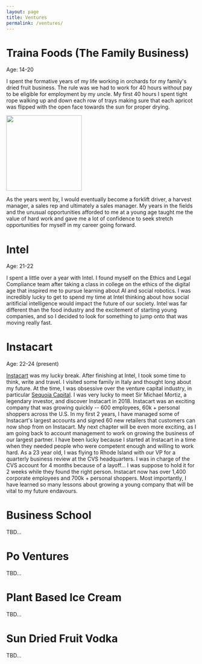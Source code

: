 ```yaml
---
layout: page
title: Ventures
permalink: /ventures/
---
```


# Traina Foods (The Family Business)
Age: 14-20

I spent the formative years of my life working in orchards for my family's dried fruit business. The rule was we had to work for 40 hours without pay to be eligible for employment by my uncle. My first 40 hours I spent tight rope walking up and down each row of trays making sure that each apricot was flipped with the open face towards the sun for proper drying. 

<img src="{{site.imgurl}}/apricots.JPG" height="200" />

As the years went by, I would eventually become a forklift driver, a harvest manager, a sales rep and ultimately a sales manager. My years in the fields and the unusual opportunities afforded to me at a young age taught me the value of hard work and gave me a lot of confidence to seek stretch opportunities for myself in my career going forward.  

# Intel 
Age: 21-22

I spent a little over a year with Intel. I found myself on the Ethics and Legal Compliance team after taking a class in college on the ethics of the digital age that inspired me to pursue learning about AI and social robotics. I was incredibly lucky to get to spend my time at Intel thinking about how social aritificial intelligence would impact the future of our society. Intel was far different than the food industry and the excitement of starting young companies, and so I decided to look for something to jump onto that was moving really fast. 

# Instacart
Age: 22-24 (present)

[Instacart](https://www.instacart.com/) was my lucky break. After finishing at Intel, I took some time to think, write and travel. I visited some family in Italy and thought long about my future. At the time, I was obsessive over the venture capital industry, in particular [Sequoia Capital](https://www.sequoiacap.com/). I was very lucky to meet Sir Michael Mortiz, a legendary investor, and discover Instacart in 2018. Instacart was an exciting company that was growing quickly -- 600 employees, 60k + personal shoppers across the U.S. In my first 2 years, I have managed some of Instacart's largest accounts and signed 60 new retailers that customers can now shop from on Instacart. My next chapter will be even more exciting, as I am going back to account management to work on growing the business of our largest partner. I have been lucky because I started at Instacart in a time when they needed people who were competent enough and willing to work hard. As a 23 year old, I was flying to Rhode Island with our VP for a quarterly business review at the CVS headquarters. I was in charge of the CVS account for 4 months because of a layoff... I was suppose to hold it for 2 weeks while they found the right person. Instacart now has over 1,400 corporate employees and 700k + personal shoppers. Most importantly, I have learned so many lessons about growing a young company that will be vital to my future endavours. 


# Business School
TBD...

# Po Ventures
TBD...

# Plant Based Ice Cream
TBD...

# Sun Dried Fruit Vodka
TBD...


